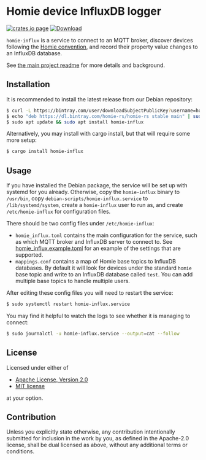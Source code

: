 # Homie device InfluxDB logger

[![crates.io page](https://img.shields.io/crates/v/homie-influx.svg)](https://crates.io/crates/homie-influx)
[![Download](https://api.bintray.com/packages/homie-rs/homie-rs/homie-influx/images/download.svg) ](https://bintray.com/homie-rs/homie-rs/homie-influx/_latestVersion)

`homie-influx` is a service to connect to an MQTT broker, discover devices following the [Homie convention](https://homieiot.github.io/), and record their property value changes to an InfluxDB database.

See [the main project readme](https://github.com/alsuren/mijia-homie#readme) for more details and background.

## Installation

It is recommended to install the latest release from our Debian repository:

```sh
$ curl -L https://bintray.com/user/downloadSubjectPublicKey?username=homie-rs | sudo apt-key add -
$ echo "deb https://dl.bintray.com/homie-rs/homie-rs stable main" | sudo tee /etc/apt/sources.list.d/homie-rs.list
$ sudo apt update && sudo apt install homie-influx
```

Alternatively, you may install with cargo install, but that will require some more setup:

```sh
$ cargo install homie-influx
```

## Usage

If you have installed the Debian package, the service will be set up with systemd for you already. Otherwise, copy the `homie-influx` binary to `/usr/bin`, copy `debian-scripts/homie-influx.service` to `/lib/systemd/system`, create a `homie-influx` user to run as, and create `/etc/homie-influx` for configuration files.

There should be two config files under `/etc/homie-influx`:

- `homie_influx.toml` contains the main configuration for the service, such as which MQTT broker and InfluxDB server to connect to. See [homie_influx.example.toml](homie_influx.example.toml) for an example of the settings that are supported.
- `mappings.conf` contains a map of Homie base topics to InfluxDB databases. By default it will look for devices under the standard `homie` base topic and write to an InfluxDB database called `test`. You can add multiple base topics to handle multiple users.

After editing these config files you will need to restart the service:

```sh
$ sudo systemctl restart homie-influx.service
```

You may find it helpful to watch the logs to see whether it is managing to connect:

```sh
$ sudo journalctl -u homie-influx.service --output=cat --follow
```

## License

Licensed under either of

- [Apache License, Version 2.0](http://www.apache.org/licenses/LICENSE-2.0)
- [MIT license](http://opensource.org/licenses/MIT)

at your option.

## Contribution

Unless you explicitly state otherwise, any contribution intentionally submitted
for inclusion in the work by you, as defined in the Apache-2.0 license, shall be
dual licensed as above, without any additional terms or conditions.
